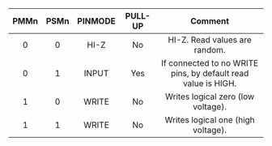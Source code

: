 | PMMn | PSMn | PINMODE | PULL-UP |                            Comment                            |
|:----:|:----:|:-------:|:-------:|:-------------------------------------------------------------:|
|   0  |   0  |   HI-Z  |    No   |                 HI-Z. Read values are random.                 |
|  0   |   1  |  INPUT  |   Yes   | If connected to no WRITE pins, by default read value is HIGH. |
|   1  |   0  |  WRITE  |    No   |               Writes logical zero (low voltage).              |
|   1  |   1  |  WRITE  |    No   |               Writes logical one (high voltage).              |
